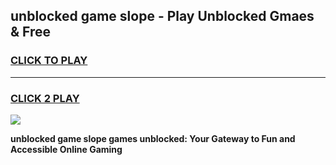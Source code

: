 
## unblocked game slope - Play Unblocked Gmaes & Free
<h3>
<a href="https://premium.freeplayer.one?title=unblocked_game_slope&ref=19F">CLICK TO PLAY</a></h3>
<hr>

<h3>
<a href="https://premium.freeplayer.one?title=unblocked_game_slope&ref=19F">CLICK 2 PLAY</a>
  
</h3>

<a href="https://premium.freeplayer.one?title=unblocked_game_slope&ref=19F/"><img src="https://clearcache.store/games.png"></a>


**unblocked game slope games unblocked: Your Gateway to Fun and Accessible Online Gaming**
